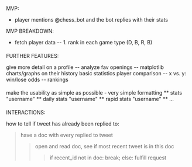 MVP:
-   player mentions @chess_bot and the bot replies with their stats

MVP BREAKDOWN:
-   fetch player data
--      1. rank in each game type (D, B, R, B)

####

FURTHER FEATURES:
 
give more detail on a profile
--      analyze fav openings
--      matplotlib charts/graphs on their history
basic statistics
player comparison
--      x vs. y: win/lose odds
--      rankings

####

make the usability as simple as possible - very simple formatting
**      stats "username"
**      daily stats "username"
**      rapid stats "username"
**      ...

####

INTERACTIONS:

how to tell if tweet has already been replied to:
>  have a doc with every replied to tweet
>>  open and read doc, see if most recent tweet is in this doc
>>> if recent_id not in doc: break; else: fulfill request